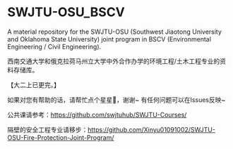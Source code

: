 # SWJTU-OSU_BSCV

A material repository for the SWJTU-OSU (Southwest Jiaotong University and Oklahoma State University) joint program in BSCV (Environmental Engineering / Civil Engineering).

西南交通大学和俄克拉荷马州立大学中外合作办学的环境工程/土木工程专业的资料存储库。

【大二上已更完。】

如果对您有帮助的话，请帮忙点个星星🌟，谢谢~
有任何问题可以在Issues反映~

公共课请参考：https://github.com/swjtuhub/SWJTU-Courses/

隔壁的安全工程专业请移步：https://github.com/Xinyu01091002/SWJTU-OSU-Fire-Protection-Joint-Program/
